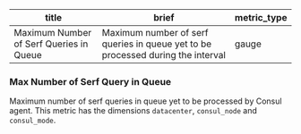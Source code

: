 title | brief | metric_type
------|-------|------------
Maximum Number of Serf Queries in Queue| Maximum number of serf queries in queue yet to be processed during the interval| gauge

### Max Number of Serf Query in Queue
Maximum number of serf queries in queue yet to be processed by Consul agent. This metric has the dimensions `datacenter`, `consul_node` and `consul_mode`.